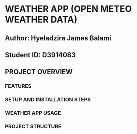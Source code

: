 # WEATHER APP (OPEN METEO WEATHER DATA)

## Author: Hyeladzira James Balami
## Student ID: D3914083

## PROJECT OVERVIEW



### FEATURES



### SETUP AND INSTALLATION STEPS

### WEATHER APP USAGE

### PROJECT STRUCTURE